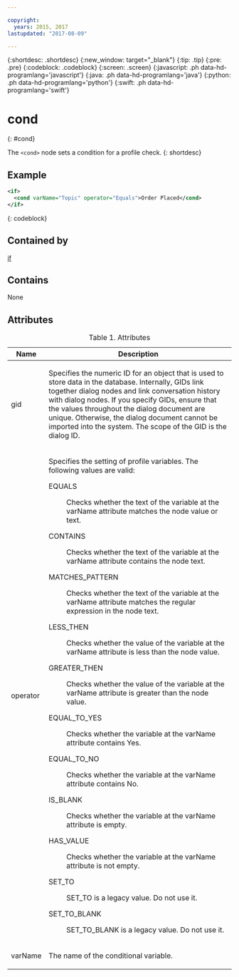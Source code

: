 ```yaml
---

copyright:
  years: 2015, 2017
lastupdated: "2017-08-09"

---
```


{:shortdesc: .shortdesc}
{:new_window: target="_blank"}
{:tip: .tip}
{:pre: .pre}
{:codeblock: .codeblock}
{:screen: .screen}
{:javascript: .ph data-hd-programlang='javascript'}
{:java: .ph data-hd-programlang='java'}
{:python: .ph data-hd-programlang='python'}
{:swift: .ph data-hd-programlang='swift'}

# cond
{: #cond}

The `<cond>` node sets a condition for a profile check.
{: shortdesc}

## Example

```xml
<if>
  <cond varName="Topic" operator="Equals">Order Placed</cond>
</if>
```
{: codeblock}

## Contained by

[if](/docs/services/dialog/if.html)

## Contains

None

## Attributes

<table>
<caption>Table 1. Attributes</caption>
<thead><tr><th>Name</th>
<th>Description</th>
</tr>
</thead>
<tbody><tr><td><p>
gid
</p></td>
<td><p>
Specifies the numeric ID for an
object that is used to store data in the database. Internally, GIDs
link together dialog nodes and link conversation history with dialog
nodes. If you specify GIDs, ensure that the values throughout the
dialog document are unique. Otherwise, the dialog document cannot
be imported into the system. The scope of the GID is the dialog ID.
</p></td>
</tr>
<tr><td><p>
operator
</p></td>
<td><p>
Specifies the setting of profile variables. The following
                                    values are valid:
</p><dl><dt>EQUALS</dt>
<dd><p>Checks whether the text of the variable at the varName
                                            attribute matches the node value or text.</p></dd>
<dt>CONTAINS</dt>
<dd><p>Checks whether the text of the variable at the varName
                                            attribute contains the node text.</p></dd>
<dt>MATCHES_PATTERN</dt>
<dd><p>Checks whether the text of the variable at the varName
                                            attribute matches the regular expression in the node
                                            text.</p></dd>
<dt>LESS_THEN</dt>
<dd><p>Checks whether the value of the variable at the varName
                                            attribute is less than the node value.</p></dd>
<dt>GREATER_THEN</dt>
<dd><p>Checks whether the value of the variable at the varName
                                            attribute is greater than the node value.</p></dd>
<dt>EQUAL_TO_YES</dt>
<dd><p>Checks whether the variable at the varName attribute
                                            contains Yes.</p></dd>
<dt>EQUAL_TO_NO</dt>
<dd><p>Checks whether the variable at the varName attribute
                                            contains No.</p></dd>
<dt>IS_BLANK</dt>
<dd><p>Checks whether the variable at the varName attribute is
                                            empty.</p></dd>
<dt>HAS_VALUE</dt>
<dd><p>Checks whether the variable at the varName attribute is
                                            not empty.</p></dd>
<dt>SET_TO</dt>
<dd><p>SET_TO is a legacy value. Do not use it.</p></dd>
<dt>SET_TO_BLANK</dt>
<dd><p>SET_TO_BLANK is a legacy value. Do not use it.</p></dd>
</dl>
</td>
</tr>
<tr><td><p>
varName
</p></td>
<td><p>
The name of the conditional variable.
</p></td>
</tr>
</tbody>
</table>
